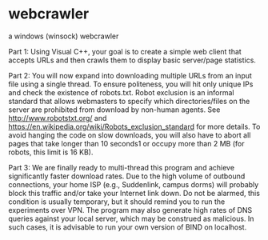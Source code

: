 # webcrawler
a windows (winsock) webcrawler

Part 1:
Using Visual C++, your goal is to create a simple web client that accepts URLs and then crawls
them to display basic server/page statistics. 

Part 2:
You will now expand into downloading multiple URLs from an input file using a single thread.
To ensure politeness, you will hit only unique IPs and check the existence of robots.txt. Robot
exclusion is an informal standard that allows webmasters to specify which directories/files on the
server are prohibited from download by non-human agents. See http://www.robotstxt.org/ and
https://en.wikipedia.org/wiki/Robots_exclusion_standard for more details. To avoid hanging the
code on slow downloads, you will also have to abort all pages that take longer than 10 seconds1
or occupy more than 2 MB (for robots, this limit is 16 KB).

Part 3:
We are finally ready to multi-thread this program and achieve significantly faster download
rates. Due to the high volume of outbound connections, your home ISP (e.g., Suddenlink, campus dorms) will probably block this traffic and/or take your Internet link down. Do not be
alarmed, this condition is usually temporary, but it should remind you to run the experiments
over VPN. The program may also generate high rates of DNS queries against your local server,
which may be construed as malicious. In such cases, it is advisable to run your own version of
BIND on localhost. 

